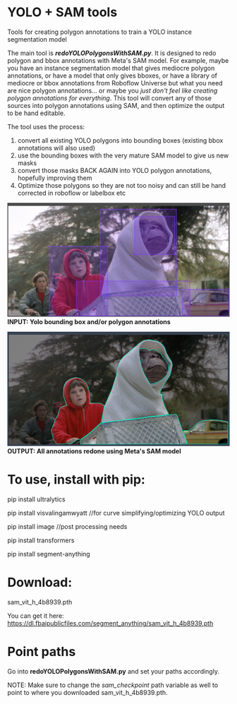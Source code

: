# YOLO + SAM tools
Tools for creating polygon annotations to train a YOLO instance segmentation model 

The main tool is ***redoYOLOPolygonsWithSAM.py***.  It is designed to redo polygon and bbox annotations with Meta's SAM model.  For example, maybe you have an instance segmentation model that gives mediocre polygon annotations, or have a model that only gives bboxes, or have a library of mediocre or bbox annotations from Roboflow Universe but what you need are nice polygon annotations... or maybe you *just don't feel like creating polygon annotations for everything*.  This tool will convert any of those sources into polygon annotations using SAM, and then optimize the output to be hand editable.  

The tool uses the process:
1. convert all existing YOLO polygons into bounding boxes (existing bbox annotations will also used)
2. use the bounding boxes with the very mature SAM model to give us new masks
3. convert those masks BACK AGAIN into YOLO polygon annotations, hopefully improving them
4. Optimize those polygons so they are not too noisy and can still be hand corrected in roboflow or labelbox etc

![INPUT: A folder of images with Yolo bounding box and/or polygon annotations](a.png)
**INPUT: Yolo bounding box and/or polygon annotations**

![OUTPUT: Redone Yolo bounding box annotations using Meta's SAM model](b.png)
**OUTPUT: All annotations redone using Meta's SAM model**

# To use, install with pip:

pip install ultralytics

pip install visvalingamwyatt  //for curve simplifying/optimizing YOLO output

pip install image //post processing needs

pip install transformers

pip install segment-anything


# Download:
sam_vit_h_4b8939.pth

You can get it here:
https://dl.fbaipublicfiles.com/segment_anything/sam_vit_h_4b8939.pth


# Point paths
Go into **redoYOLOPolygonsWithSAM.py** and set your paths accordingly.

NOTE: Make sure to change the *sam_checkpoint* path variable as well to point to where you downloaded sam_vit_h_4b8939.pth.

